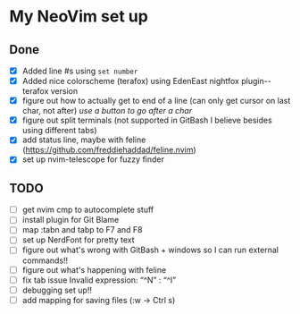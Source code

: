 # My NeoVim set up

## Done
- [X] Added line #s using `set number`
- [X] Added nice colorscheme (terafox) using EdenEast nightfox plugin--terafox version
- [X] figure out how to actually get to end of a line (can only get cursor on last char, not after) *use a button to go after a char*
- [X] figure out split terminals (not supported in GitBash I believe besides using different tabs)
- [X] add status line, maybe with feline (https://github.com/freddiehaddad/feline.nvim)
- [X] set up nvim-telescope for fuzzy finder

## TODO
- [ ] get nvim cmp to autocomplete stuff
- [ ] install plugin for Git Blame
- [ ] map :tabn and tabp to F7 and F8
- [ ] set up NerdFont for pretty text
- [ ] figure out what's wrong with GitBash + windows so I can run external commands!!
- [ ] figure out what's happening with feline
- [ ] fix tab issue  Invalid expression: “\^N” : “\^I”
- [ ] debugging set up!!
- [ ] add mapping for saving files (:w -> Ctrl s)
